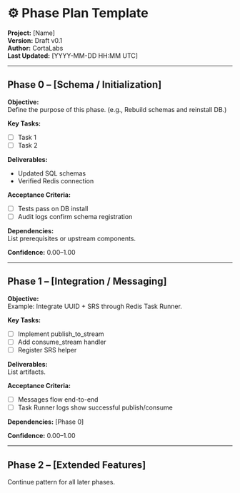 # ⚙️ Phase Plan Template
**Project:** [Name]  
**Version:** Draft v0.1  
**Author:** CortaLabs  
**Last Updated:** [YYYY-MM-DD HH:MM UTC]

---

## Phase 0 – [Schema / Initialization]
**Objective:**  
Define the purpose of this phase. (e.g., Rebuild schemas and reinstall DB.)

**Key Tasks:**
- [ ] Task 1
- [ ] Task 2

**Deliverables:**
- Updated SQL schemas
- Verified Redis connection

**Acceptance Criteria:**
- [ ] Tests pass on DB install
- [ ] Audit logs confirm schema registration

**Dependencies:**  
List prerequisites or upstream components.

**Confidence:** 0.00–1.00

---

## Phase 1 – [Integration / Messaging]
**Objective:**  
Example: Integrate UUID + SRS through Redis Task Runner.

**Key Tasks:**
- [ ] Implement publish_to_stream
- [ ] Add consume_stream handler
- [ ] Register SRS helper

**Deliverables:**  
List artifacts.

**Acceptance Criteria:**
- [ ] Messages flow end-to-end
- [ ] Task Runner logs show successful publish/consume

**Dependencies:** [Phase 0]

**Confidence:** 0.00–1.00

---

## Phase 2 – [Extended Features]
Continue pattern for all later phases.

